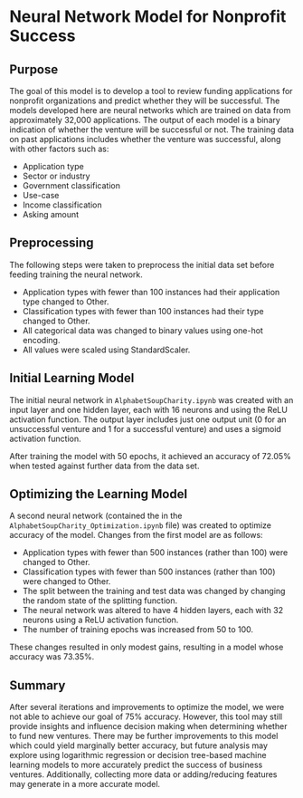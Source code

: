 # Neural Network Model for Nonprofit Success

## Purpose
The goal of this model is to develop a tool to review funding applications for nonprofit organizations and predict whether they will be successful.  The models developed here are neural networks which are trained on data from approximately 32,000 applications.  The output of each model is a binary indication of whether the venture will be successful or not.  The training data on past applications includes whether the venture was successful, along with other factors such as:
- Application type
- Sector or industry
- Government classification
- Use-case
- Income classification
- Asking amount

## Preprocessing
The following steps were taken to preprocess the initial data set before feeding training the neural network.
- Application types with fewer than 100 instances had their application type changed to Other.
- Classification types with fewer than 100 instances had their type changed to Other.
- All categorical data was changed to binary values using one-hot encoding.
- All values were scaled using StandardScaler.

## Initial Learning Model
The initial neural network in `AlphabetSoupCharity.ipynb` was created with an input layer and one hidden layer, each with 16 neurons and using the ReLU activation function.  The output layer includes just one output unit (0 for an unsuccessful venture and 1 for a successful venture) and uses a sigmoid activation function.

After training the model with 50 epochs, it achieved an accuracy of 72.05% when tested against further data from the data set.

## Optimizing the Learning Model
A second neural network (contained the in the `AlphabetSoupCharity_Optimization.ipynb` file) was created to optimize accuracy of the model.  Changes from the first model are as follows:
- Application types with fewer than 500 instances (rather than 100) were changed to Other.
- Classification types with fewer than 500 instances (rather than 100) were changed to Other.
- The split between the training and test data was changed by changing the random state of the splitting function.
- The neural network was altered to have 4 hidden layers, each with 32 neurons using a ReLU activation function.
- The number of training epochs was increased from 50 to 100.

These changes resulted in only modest gains, resulting in a model whose accuracy was 73.35%.

## Summary
After several iterations and improvements to optimize the model, we were not able to achieve our goal of 75% accuracy.  However, this tool may still provide insights and influence decision making when determining whether to fund new ventures.  There may be further improvements to this model which could yield marginally better accuracy, but future analysis may explore using logarithmic regression or decision tree-based machine learning models to more accurately predict the success of business ventures.  Additionally, collecting more data or adding/reducing features may generate in a more accurate model.


